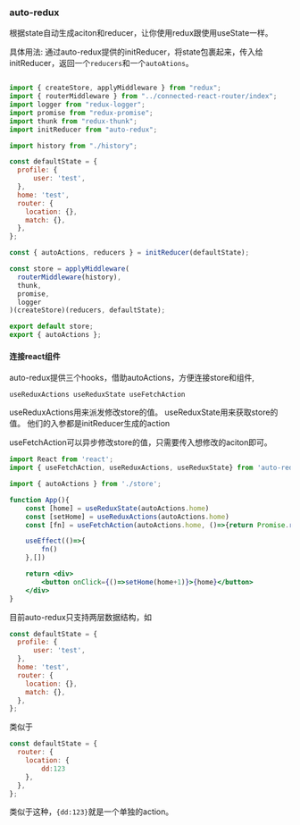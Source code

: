 ### auto-redux
根据state自动生成aciton和reducer，让你使用redux跟使用useState一样。

具体用法:
通过auto-redux提供的initReducer，将state包裹起来，传入给initReducer，返回一个```reducers```和一个```autoAtions```。
```jsx

import { createStore, applyMiddleware } from "redux";
import { routerMiddleware } from "../connected-react-router/index";
import logger from "redux-logger";
import promise from "redux-promise";
import thunk from "redux-thunk";
import initReducer from "auto-redux";

import history from "./history";

const defaultState = {
  profile: {
      user: 'test',
  },
  home: 'test',
  router: {
    location: {},
    match: {},
  },
};

const { autoActions, reducers } = initReducer(defaultState);

const store = applyMiddleware(
  routerMiddleware(history),
  thunk,
  promise,
  logger
)(createStore)(reducers, defaultState);

export default store;
export { autoActions };


```

#### 连接react组件
auto-redux提供三个hooks，借助autoActions，方便连接store和组件,

```useReduxActions useReduxState useFetchAction```

useReduxActions用来派发修改store的值。
useReduxState用来获取store的值。
他们的入参都是initReducer生成的action

useFetchAction可以异步修改store的值，只需要传入想修改的aciton即可。

```jsx
import React from 'react';
import { useFetchAction, useReduxActions, useReduxState} from 'auto-redux';

import { autoActions } from './store';

function App(){
    const [home] = useReduxState(autoActions.home)
    const [setHome] = useReduxActions(autoActions.home)
    const [fn] = useFetchAction(autoActions.home, ()=>{return Promise.resolve('1')}, (data)=>{console.log(data)})

    useEffect(()=>{
        fn()
    },[])

    return <div>
        <button onClick={()=>setHome(home+1)}>{home}</button>
    </div>
}
```

目前auto-redux只支持两层数据结构，如
```js
const defaultState = {
  profile: {
      user: 'test',
  },
  home: 'test',
  router: {
    location: {},
    match: {},
  },
};

```
类似于
```js
const defaultState = {
  router: {
    location: {
        dd:123
    },
  },
};
```
类似于这种，```{dd:123}```就是一个单独的action。

